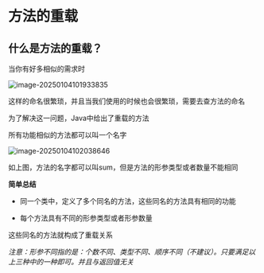 # 方法的重载

## 什么是方法的重载？

当你有好多相似的需求时

![image-20250104101933835](https://pic.hibugs.net/NGBTEAM/image-20250104101933835.png)

这样的命名很繁琐，并且当我们使用的时候也会很繁琐，需要去查方法的命名

为了解决这一问题，Java中给出了重载的方法

所有功能相似的方法都可以叫一个名字

![image-20250104102038646](https://pic.hibugs.net/NGBTEAM/image-20250104102038646.png)

如上图，方法的名字都可以叫sum，但是方法的形参类型或者数量不能相同

**简单总结**

- 同一个类中，定义了多个同名的方法，这些同名的方法具有相同的功能

- 每个方法具有不同的形参类型或者形参数量

这些同名的方法就构成了重载关系

*注意：形参不同指的是：个数不同、类型不同、顺序不同（不建议）。只要满足以上三种中的一种即可。并且与返回值无关*

